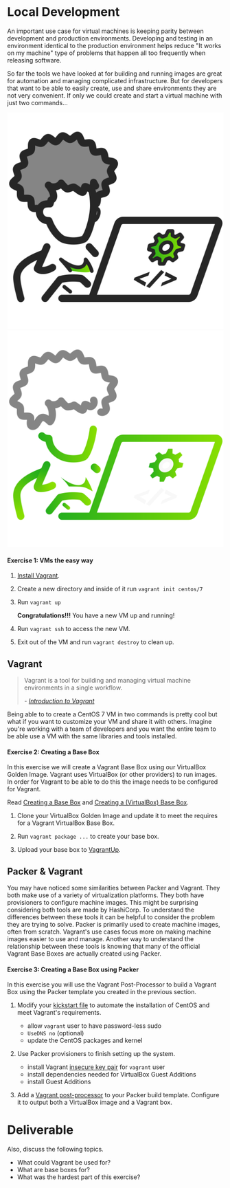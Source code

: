 # Local Development

An important use case for virtual machines is keeping parity between development and production environments. Developing and testing in an environment identical to the production environment helps reduce "It works on my machine" type of problems that happen all too frequently when releasing software.

So far the tools we have looked at for building and running images are great for automation and managing complicated infrastructure. But for developers that want to be able to easily create, use and share environments they are not very convenient. If only we could create and start a virtual machine with just two commands...

![](img2/developer_light.svg ':size=150x150 :class=light-mode-icon')
![](img2/developer_dark.svg ':size=150x150 :class=dark-mode-icon')

#### Exercise 1: VMs the easy way

1. [Install Vagrant](https://www.vagrantup.com/intro/getting-started/install).

2. Create a new directory and inside of it run `vagrant init centos/7`

3. Run `vagrant up`

    **Congratulations!!!** You have a new VM up and running!

4. Run `vagrant ssh` to access the new VM.

5. Exit out of the VM and run `vagrant destroy` to clean up.

## Vagrant

> Vagrant is a tool for building and managing virtual machine environments in a single workflow.
>
> _- [Introduction to Vagrant](https://www.vagrantup.com/intro/index)_

Being able to to create a CentOS 7 VM in two commands is pretty cool but what if you want to customize your VM and share it with others. Imagine you're working with a team of developers and you want the entire team to be able use a VM with the same libraries and tools installed.

#### Exercise 2: Creating a Base Box

In this exercise we will create a Vagrant Base Box using our VirtualBox Golden Image. Vagrant uses VirtualBox (or other providers) to run images. In order for Vagrant to be able to do this the image needs to be configured for Vagrant.

Read [Creating a Base Box](https://www.vagrantup.com/docs/boxes/base) and [Creating a (VirtualBox) Base Box](https://www.vagrantup.com/docs/providers/virtualbox/boxes.html).

1. Clone your VirtualBox Golden Image and update it to meet the requires for a Vagrant VirtualBox Base Box.

2. Run `vagrant package ...` to create your base box.

3. Upload your base box to [VagrantUp](https://app.vagrantup.com/).

## Packer & Vagrant

You may have noticed some similarities between Packer and Vagrant. They both make use of a variety of virtualization platforms. They both have provisioners to configure machine images. This might be surprising considering both tools are made by HashiCorp. To understand the differences between these tools it can be helpful to consider the problem they are trying to solve. Packer is primarily used to create machine images, often from scratch. Vagrant's use cases focus more on making machine images easier to use and manage. Another way to understand the relationship between these tools is knowing that many of the official Vagrant Base Boxes are actually created using Packer.

#### Exercise 3: Creating a Base Box using Packer

In this exercise you will use the Vagrant Post-Processor to build a Vagrant Box using the Packer template you created in the previous section.

1. Modify your [kickstart file](https://docs.centos.org/en-US/centos/install-guide/Kickstart2/) to automate the installation of CentOS and meet Vagrant's requirements.

    - allow `vagrant` user to have password-less sudo
    - `UseDNS no` (optional)
    - update the CentOS packages and kernel

2. Use Packer provisioners to finish setting up the system.

    - install Vagrant [insecure key pair](https://github.com/hashicorp/vagrant/tree/master/keys) for `vagrant` user
    - install dependencies needed for VirtualBox Guest Additions
    - install Guest Additions

3. Add a [Vagrant post-processor](https://www.packer.io/docs/post-processors/vagrant/vagrant) to your Packer build template. Configure it to output both a VirtualBox image and a Vagrant box.


# Deliverable

Also, discuss the following topics.
 - What could Vagrant be used for?
 - What are base boxes for?
 - What was the hardest part of this exercise?
